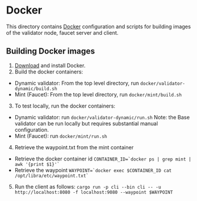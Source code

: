 # Docker

This directory contains [Docker](https://www.docker.com/) configuration and scripts for building
images of the validator node, faucet server and client.

## Building Docker images

1. [Download](https://docs.docker.com/install/) and install Docker.
2. Build the docker containers:
  * Dynamic validator: From the top level directory, run `docker/validator-dynamic/build.sh`
  * Mint (Faucet): From the top level directory, run `docker/mint/build.sh`
3. To test locally, run the docker containers:
  * Dynamic validator: run `docker/validator-dynamic/run.sh` Note: the Base validator can be run locally but requires substantial manual configuration.
  * Mint (Faucet): run `docker/mint/run.sh`
4. Retrieve the waypoint.txt from the mint container
  * Retrieve the docker container id ``` CONTAINER_ID=`docker ps | grep mint | awk '{print $1}'` ```
  * Retrieve the waypoint ``` WAYPOINT=`docker exec $CONTAINER_ID cat /opt/libra/etc/waypoint.txt` ```
5. Run the client as follows: `cargo run -p cli --bin cli -- -u http://localhost:8080 -f localhost:9080 --waypoint $WAYPOINT`
